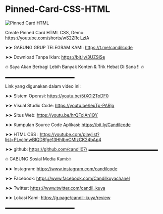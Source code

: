 # Pinned-Card-CSS-HTML
![Pinned Card HTML](https://user-images.githubusercontent.com/52884009/202633427-ae7659bc-42b3-4dd0-8d1e-5990bc94eea1.png)

Create Pinned Card HTML CSS, Demo: https://youtube.com/shorts/wS2ZRcI_ziA

➤➤ GABUNG GRUP TELEGRAM KAMI: https://t.me/candilcode

➤➤ Download Tanpa Iklan: https://bit.ly/3UZSlSe

🔥 Saya Akan Berbagi Lebih Banyak Konten & Trik Hebat Di Sana !! 🔥

▬▬▬▬▬▬▬▬▬▬▬▬▬▬▬▬

Link yang digunakan dalam video ini:

➤➤ Sistem Operasi: https://youtu.be/5tXOl2ToDF0

➤➤ Visual Studio Code: https://youtu.be/leuTp-PARjo

➤➤ Situs Web: https://youtu.be/hrQFoiAn1QY

➤➤ Kumpulan Source Code Aplikasi: https://bit.ly/Candilcode

➤➤ HTML CSS : https://youtube.com/playlist?list=PLvclmwBIQD8fge13HhIbnCMlzCK24bAp4

➤➤ github: https://github.com/candil07/
▬▬▬▬▬▬▬▬▬▬▬▬▬▬▬▬

🔥 GABUNG Sosial Media Kami:🔥

➤➤ Instagram: https://www.instagram.com/candilcode

➤➤ Facebook: https://www.facebook.com/Candilkuyachanel

➤➤ Twitter: https://www.twitter.com/candil_kuya

➤➤ Lokasi Kami: https://g.page/candil-kuya/review

▬▬▬▬▬▬▬▬▬▬▬▬▬▬▬▬
